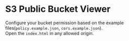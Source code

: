 # S3 Public Bucket Viewer

Configure your bucket permission based on the example files(`policy.example.json`, `cors.example.json`).  
Open the `index.html` in any allowed origin.  
